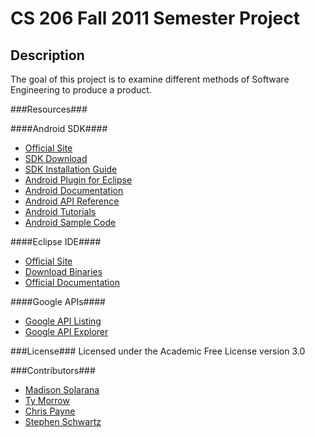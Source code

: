 CS 206 Fall 2011 Semester Project
=================================

Description
-----------
The goal of this project is to examine different methods of Software Engineering to produce a product.

###Resources###

####Android SDK####
* [Official Site](http://developer.android.com/index.html)
* [SDK Download](http://developer.android.com/sdk/index.html)
* [SDK Installation Guide](http://developer.android.com/sdk/installing.html)
* [Android Plugin for Eclipse](http://developer.android.com/sdk/eclipse-adt.html#installing)
* [Android Documentation](http://developer.android.com/guide/index.html)
* [Android API Reference](http://developer.android.com/reference/packages.html)
* [Android Tutorials](http://bit.ly/g8EPkR)
* [Android Sample Code](http://bit.ly/gOi0TD)

####Eclipse IDE####
* [Official Site](http://eclipse.org/)
* [Download Binaries](http://www.eclipse.org/downloads/)
* [Official Documentation](http://help.eclipse.org/indigo/index.jsp)

####Google APIs####
* [Google API Listing](http://code.google.com/more/)
* [Google API Explorer](https://code.google.com/apis/explorer/)

###License###
Licensed under the Academic Free License version 3.0

###Contributors###

* [Madison Solarana](mailto:masz89@mail.mst.edu)
* [Ty Morrow](mailto:tyler.morrow@mst.edu)
* [Chris Payne](mailto:clpg24@mst.edu)
* [Stephen Schwartz](mailto:sasyv6@mail.mst.edu)
